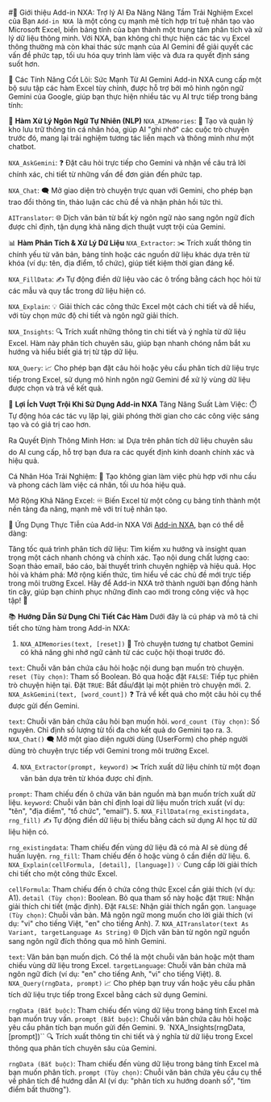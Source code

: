 #📖 Giới thiệu Add-in NXA: Trợ lý AI Đa Năng Nâng Tầm Trải Nghiệm Excel của Bạn
`Add-in NXA `là một công cụ mạnh mẽ tích hợp trí tuệ nhân tạo vào Microsoft Excel, biến bảng tính của bạn thành một trung tâm phân tích và xử lý dữ liệu thông minh. Với NXA, bạn không chỉ thực hiện các tác vụ Excel thông thường mà còn khai thác sức mạnh của AI Gemini để giải quyết các vấn đề phức tạp, tối ưu hóa quy trình làm việc và đưa ra quyết định sáng suốt hơn.

🚀 Các Tính Năng Cốt Lõi: Sức Mạnh Từ AI Gemini
Add-in NXA cung cấp một bộ sưu tập các hàm Excel tùy chỉnh, được hỗ trợ bởi mô hình ngôn ngữ Gemini của Google, giúp bạn thực hiện nhiều tác vụ AI trực tiếp trong bảng tính:

🧠 **Hàm Xử Lý Ngôn Ngữ Tự Nhiên (NLP)**
`NXA_AIMemories`: 💬 Tạo và quản lý kho lưu trữ thông tin cá nhân hóa, giúp AI "ghi nhớ" các cuộc trò chuyện trước đó, mang lại trải nghiệm tương tác liền mạch và thông minh như một chatbot.

`NXA_AskGemini`: ❓ Đặt câu hỏi trực tiếp cho Gemini và nhận về câu trả lời chính xác, chi tiết từ những vấn đề đơn giản đến phức tạp.

`NXA_Chat`: 🗨️ Mở giao diện trò chuyện trực quan với Gemini, cho phép bạn trao đổi thông tin, thảo luận các chủ đề và nhận phản hồi tức thì.

`AITranslator`: 🌐 Dịch văn bản từ bất kỳ ngôn ngữ nào sang ngôn ngữ đích được chỉ định, tận dụng khả năng dịch thuật vượt trội của Gemini.

📊 **Hàm Phân Tích & Xử Lý Dữ Liệu**
`NXA_Extractor`: ✂️ Trích xuất thông tin chính yếu từ văn bản, bảng tính hoặc các nguồn dữ liệu khác dựa trên từ khóa (ví dụ: tên, địa điểm, tổ chức), giúp tiết kiệm thời gian đáng kể.

`NXA_FillData`: ✍️ Tự động điền dữ liệu vào các ô trống bằng cách học hỏi từ các mẫu và quy tắc trong dữ liệu hiện có.

`NXA_Explain`: 💡 Giải thích các công thức Excel một cách chi tiết và dễ hiểu, với tùy chọn mức độ chi tiết và ngôn ngữ giải thích.

`NXA_Insights`: 🔍 Trích xuất những thông tin chi tiết và ý nghĩa từ dữ liệu Excel. Hàm này phân tích chuyên sâu, giúp bạn nhanh chóng nắm bắt xu hướng và hiểu biết giá trị từ tập dữ liệu.

`NXA_Query`: 📈 Cho phép bạn đặt câu hỏi hoặc yêu cầu phân tích dữ liệu trực tiếp trong Excel, sử dụng mô hình ngôn ngữ Gemini để xử lý vùng dữ liệu được chọn và trả về kết quả.


🌟 **Lợi Ích Vượt Trội Khi Sử Dụng Add-in NXA**
Tăng Năng Suất Làm Việc: ⏱️ Tự động hóa các tác vụ lặp lại, giải phóng thời gian cho các công việc sáng tạo và có giá trị cao hơn.

Ra Quyết Định Thông Minh Hơn: 📊 Dựa trên phân tích dữ liệu chuyên sâu do AI cung cấp, hỗ trợ bạn đưa ra các quyết định kinh doanh chính xác và hiệu quả.

Cá Nhân Hóa Trải Nghiệm: 🎯 Tạo không gian làm việc phù hợp với nhu cầu và phong cách làm việc cá nhân, tối ưu hóa hiệu quả.

Mở Rộng Khả Năng Excel: ♾️ Biến Excel từ một công cụ bảng tính thành một nền tảng đa năng, mạnh mẽ với trí tuệ nhân tạo.

🎯 Ứng Dụng Thực Tiễn của Add-in NXA
Với [Add-in NXA](https://github.com/XuanAn2018/Addin-NXA), bạn có thể dễ dàng:

Tăng tốc quá trình phân tích dữ liệu: Tìm kiếm xu hướng và insight quan trọng một cách nhanh chóng và chính xác.
Tạo nội dung chất lượng cao: Soạn thảo email, báo cáo, bài thuyết trình chuyên nghiệp và hiệu quả.
Học hỏi và khám phá: Mở rộng kiến thức, tìm hiểu về các chủ đề mới trực tiếp trong môi trường Excel.
Hãy để Add-in NXA trở thành người bạn đồng hành tin cậy, giúp bạn chinh phục những đỉnh cao mới trong công việc và học tập! 💪

📚 **Hướng Dẫn Sử Dụng Chi Tiết Các Hàm**
Dưới đây là cú pháp và mô tả chi tiết cho từng hàm trong Add-in NXA:

1. `NXA_AIMemories(text, [reset])`
💬 Trò chuyện tương tự chatbot Gemini có khả năng ghi nhớ ngữ cảnh từ các cuộc hội thoại trước đó.

`text`: Chuỗi văn bản chứa câu hỏi hoặc nội dung bạn muốn trò chuyện.
`reset (Tùy chọn)`: Tham số Boolean.
Bỏ qua hoặc đặt `FALSE`: Tiếp tục phiên trò chuyện hiện tại.
Đặt `TRUE`: Bắt đầu/đặt lại một phiên trò chuyện mới.
2. `NXA_AskGemini(text, [word_count])`
❓ Trả về kết quả cho một câu hỏi cụ thể được gửi đến Gemini.

`text`: Chuỗi văn bản chứa câu hỏi bạn muốn hỏi.
`word_count (Tùy chọn)`: Số nguyên. Chỉ định số lượng từ tối đa cho kết quả do Gemini tạo ra.
3. `NXA_Chat()`
🗨️ Mở một giao diện người dùng (UserForm) cho phép người dùng trò chuyện trực tiếp với Gemini trong môi trường Excel.

4. `NXA_Extractor(prompt, keyword)`
✂️ Trích xuất dữ liệu chính từ một đoạn văn bản dựa trên từ khóa được chỉ định.

`prompt`: Tham chiếu đến ô chứa văn bản nguồn mà bạn muốn trích xuất dữ liệu.
`keyword`: Chuỗi văn bản chỉ định loại dữ liệu muốn trích xuất (ví dụ: "tên", "địa điểm", "tổ chức", "email").
5. `NXA_FillData(rng_existingdata, rng_fill)`
✍️ Tự động điền dữ liệu bị thiếu bằng cách sử dụng AI học từ dữ liệu hiện có.

`rng_existingdata`: Tham chiếu đến vùng dữ liệu đã có mà AI sẽ dùng để huấn luyện.
`rng_fill`: Tham chiếu đến ô hoặc vùng ô cần điền dữ liệu.
6. `NXA_Explain(cellFormula, [detail], [language])`
💡 Cung cấp lời giải thích chi tiết cho một công thức Excel.

`cellFormula`: Tham chiếu đến ô chứa công thức Excel cần giải thích (ví dụ: A1).
`detail (Tùy chọn)`: Boolean.
Bỏ qua tham số này hoặc đặt `TRUE`: Nhận giải thích chi tiết (mặc định).
Đặt `FALSE`: Nhận giải thích ngắn gọn.
`language (Tùy chọn)`: Chuỗi văn bản. Mã ngôn ngữ mong muốn cho lời giải thích (ví dụ: "vi" cho tiếng Việt, "en" cho tiếng Anh).
7. `NXA_AITranslator(text As Variant, targetLanguage As String)`
🌐 Dịch văn bản từ ngôn ngữ nguồn sang ngôn ngữ đích thông qua mô hình Gemini.

`text`: Văn bản bạn muốn dịch. Có thể là một chuỗi văn bản hoặc một tham chiếu vùng dữ liệu trong Excel.
`targetLanguage`: Chuỗi văn bản chứa mã ngôn ngữ đích (ví dụ: "en" cho tiếng Anh, "vi" cho tiếng Việt).
8. `NXA_Query(rngData, prompt)`
📈 Cho phép bạn truy vấn hoặc yêu cầu phân tích dữ liệu trực tiếp trong Excel bằng cách sử dụng Gemini.

`rngData (Bắt buộc)`: Tham chiếu đến vùng dữ liệu trong bảng tính Excel mà bạn muốn truy vấn.
`prompt (Bắt buộc)`: Chuỗi văn bản chứa câu hỏi hoặc yêu cầu phân tích bạn muốn gửi đến Gemini.
9. `NXA_Insights(rngData, [prompt])``
🔍 Trích xuất thông tin chi tiết và ý nghĩa từ dữ liệu trong Excel thông qua phân tích chuyên sâu của Gemini.

`rngData (Bắt buộc)`: Tham chiếu đến vùng dữ liệu trong bảng tính Excel mà bạn muốn phân tích.
`prompt (Tùy chọn)`: Chuỗi văn bản chứa yêu cầu cụ thể về phân tích để hướng dẫn AI (ví dụ: "phân tích xu hướng doanh số", "tìm điểm bất thường").